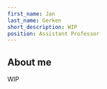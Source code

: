 ```yaml
---
first_name: Jan
last_name: Gerken
short_description: WIP
position: Assistant Professor
---
```


## About me

WIP
